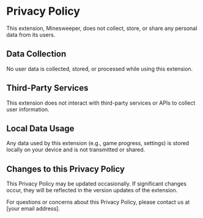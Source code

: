 # Privacy Policy  

This extension, Minesweeper, does not collect, store, or share any personal data from its users.  

## Data Collection  
No user data is collected, stored, or processed while using this extension.  

## Third-Party Services  
This extension does not interact with third-party services or APIs to collect user information.  

## Local Data Usage  
Any data used by this extension (e.g., game progress, settings) is stored locally on your device and is not transmitted or shared.  

## Changes to this Privacy Policy  
This Privacy Policy may be updated occasionally. If significant changes occur, they will be reflected in the version updates of the extension.  

For questions or concerns about this Privacy Policy, please contact us at [your email address].  
